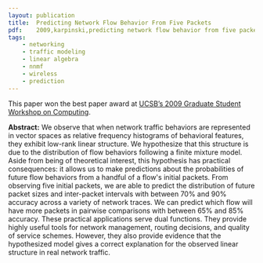 ```yaml
---
layout: publication
title:  Predicting Network Flow Behavior From Five Packets
pdf:    2009,karpinski,predicting network flow behavior from five packets.pdf
tags:
    - networking
    - traffic modeling
    - linear algebra
    - nnmf
    - wireless
    - prediction
---
```


This paper won the best paper award at [UCSB’s 2009 Graduate Student Workshop on Computing](http://gswc.cs.ucsb.edu/2009/).

**Abstract:** We observe that when network traffic behaviors are represented in vector spaces as relative frequency histograms of behavioral features, they exhibit low-rank linear structure. We hypothesize that this structure is due to the distribution of flow behaviors following a  finite mixture model. Aside from being of theoretical interest, this hypothesis has practical consequences: it allows us to make predictions about the probabilities of future flow behaviors from a handful of a flow's initial packets. From observing five initial packets, we are able to predict the distribution of future packet sizes and inter-packet intervals with between 70% and 90% accuracy across a variety of network traces. We can predict which flow will have more packets in pairwise comparisons with between 65% and 85% accuracy. These practical applications serve dual functions. They provide highly useful tools for network management, routing decisions, and quality of service schemes. However, they also provide evidence that the hypothesized model gives a correct explanation for the observed linear structure in real network traffic.
